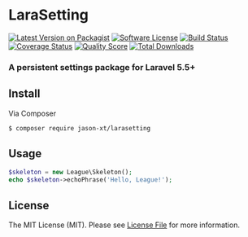 # LaraSetting

[![Latest Version on Packagist][ico-version]][link-packagist]
[![Software License][ico-license]](LICENSE.md)
[![Build Status][ico-travis]][link-travis]
[![Coverage Status][ico-scrutinizer]][link-scrutinizer]
[![Quality Score][ico-code-quality]][link-code-quality]
[![Total Downloads][ico-downloads]][link-downloads]

### A persistent settings package for Laravel 5.5+

## Install

Via Composer

``` bash
$ composer require jason-xt/larasetting
```

## Usage

``` php
$skeleton = new League\Skeleton();
echo $skeleton->echoPhrase('Hello, League!');
```

## License

The MIT License (MIT). Please see [License File](LICENSE.md) for more information.

[ico-version]: https://img.shields.io/packagist/v/jason-xt/lara-setting.svg?style=flat-square
[ico-license]: https://img.shields.io/badge/license-MIT-brightgreen.svg?style=flat-square
[ico-travis]: https://img.shields.io/travis/jason-xt/lara-setting/master.svg?style=flat-square
[ico-scrutinizer]: https://img.shields.io/scrutinizer/coverage/g/jason-xt/lara-setting.svg?style=flat-square
[ico-code-quality]: https://img.shields.io/scrutinizer/g/jason-xt/lara-setting.svg?style=flat-square
[ico-downloads]: https://img.shields.io/packagist/dt/jason-xt/lara-setting.svg?style=flat-square

[link-packagist]: https://packagist.org/packages/jason-xt/lara-setting
[link-travis]: https://travis-ci.org/jason-xt/lara-setting
[link-scrutinizer]: https://scrutinizer-ci.com/g/jason-xt/lara-setting/code-structure
[link-code-quality]: https://scrutinizer-ci.com/g/jason-xt/lara-setting
[link-downloads]: https://packagist.org/packages/jason-xt/lara-setting
[link-author]: https://github.com/jason-xt
